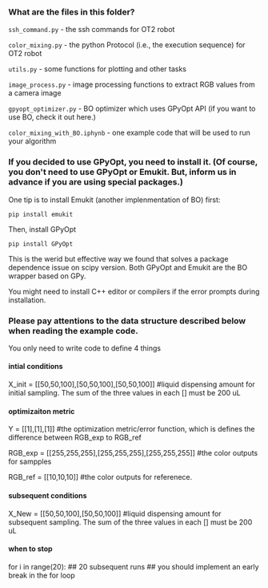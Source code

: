 ### What are the files in this folder?
`ssh_command.py` - the ssh commands for OT2 robot

`color_mixing.py` - the python Protocol (i.e., the execution sequence) for OT2 robot

`utils.py` - some functions for plotting and other tasks

`image_process.py` - image processing functions to extract RGB values from a camera image

`gpyopt_optimizer.py` - BO optimizer which uses GPyOpt API (if you want to use BO, check it out here.)

`color_mixing_with_BO.iphynb` - one example code that will be used to run your algorithm 


### If you decided to use GPyOpt, you need to install it. (Of course, you don't need to use GPyOpt or Emukit. But, inform us in advance if you are using special packages.)
One tip is to install Emukit (another implenmentation of BO) first:

`pip install emukit`

Then, install GPyOpt

`pip install GPyOpt`

This is the werid but effective way we found that solves a package dependence issue on scipy version. Both GPyOpt and Emukit are the BO wrapper based on GPy.

You might need to install C++ editor or compilers if the error prompts during installation.


### Please pay attentions to the data structure described below when reading the example code. 

You only need to write code to define 4 things

#### intial conditions
X_init = [[50,50,100],[50,50,100],[50,50,100]] #liquid dispensing amount for initial sampling. The sum of the three values in each [] must be 200 uL

#### optimizaiton metric 
Y = [[1],[1],[1]] #the optimization metric/error function, which is defines the difference between RGB_exp to RGB_ref

RGB_exp = [[255,255,255],[255,255,255],[255,255,255]] #the color outputs for sampples 

RGB_ref = [[10,10,10]] #the color outputs for referenece. 


#### subsequent conditions
X_New = [[50,50,100],[50,50,100]] #liquid dispensing amount for subsequent sampling. The sum of the three values in each [] must be 200 uL


#### when to stop 
for i in range(20): ## 20 subsequent runs ## you should implement an early break in the for loop 
